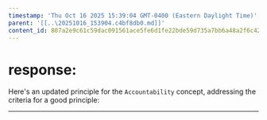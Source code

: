 ```yaml
---
timestamp: 'Thu Oct 16 2025 15:39:04 GMT-0400 (Eastern Daylight Time)'
parent: '[[..\20251016_153904.c4bf8db0.md]]'
content_id: 807a2e9c61c59dac091561ace5fe6d1fe22bde59d735a7bb6a48a2f6c42381e5
---
```


# response:

Here's an updated principle for the `Accountability` concept, addressing the criteria for a good principle:

***
